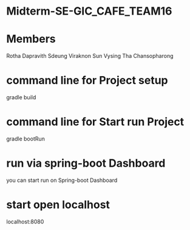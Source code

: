 # Midterm-SE-GIC_CAFE_TEAM16

# Members

Rotha Dapravith
Sdeung Viraknon
Sun Vysing
Tha Chansopharong

# command line for Project setup 
gradle build

# command line for Start run Project
gradle bootRun

# run via spring-boot Dashboard
you can start run on Spring-boot Dashboard

# start open localhost
localhost:8080

